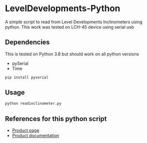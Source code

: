 # LevelDevelopments-Python
A simple script to read from Level Developments Inclinometers using python. This work was tested on LCH-45 device using serial usb

## Dependencies
This is tested on Python 3.8 but should work on all python versions
- pySerial
- Time

```python
pip install pyserial
```

## Usage

```python
python readinclinometer.py

```

## References for this python script
- [Product page](https://www.leveldevelopments.com/products/inclinometers/inclinometer-sensors/dual-axis-inclinometer-sensors/lc-series/lch-45-inclinometer-sensor-dual-axis-45-rs232-output/)
- [Product documentation](https://www.leveldevelopments.com/wp/wp-content/uploads/documents/How2_LCH_V1.pdf)
